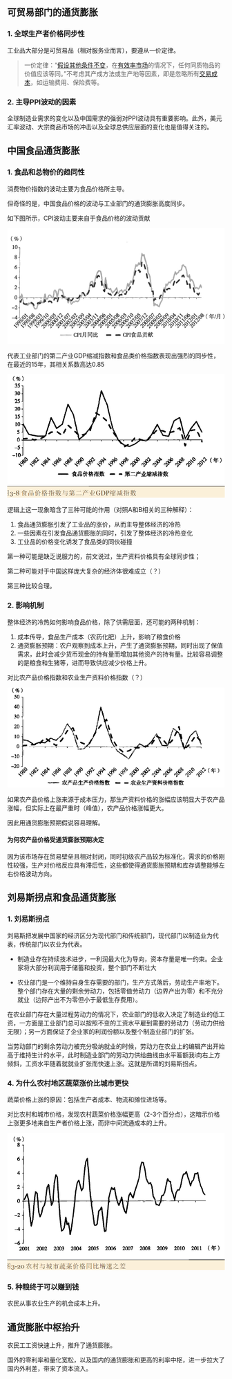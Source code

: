 ## 可贸易部门的通货膨胀

### 1. 全球生产者价格同步性

工业品大部分是可贸易品（相对服务业而言），要遵从一价定律。

> 一价定律：“[假设其他条件不变](https://zh.wikipedia.org/wiki/假設其他條件不變)，在[有效率市场](https://zh.wikipedia.org/wiki/效率市場假說)的情况下，任何同质物品的价值应该等同。”不考虑其产成方法或生产地等因素，即是忽略所有[交易成本](https://zh.wikipedia.org/wiki/交易成本)，如运输费用、保险费等。

### 2. 主导PPI波动的因素

全球制造业需求的变化以及中国需求的强弱对PPI波动具有重要影响。此外，美元汇率波动、大宗商品市场的冲击以及全球总供应层面的变化也是值得关注的。

## 中国食品通货膨胀

### 1. 食品和总物价的趋同性

消费物价指数的波动主要为食品价格所主导。

但奇怪的是，中国食品价格的波动与工业部门的通货膨胀高度同步。

如下图所示，CPI波动主要来自于食品价格的波动贡献

![image-20230723152834290](./imags/image-20230723152834290.png)

代表工业部门的第二产业GDP缩减指数和食品类价格指数表现出强烈的同步性，在最近的15年，其相关系数高达0.85

![image-20230723153219312](./imags/image-20230723153219312.png)

逻辑上这一现象暗含了三种可能的作用（对照A和B相关的三种解释）：

1. 食品通货膨胀引发了工业品的涨价，从而主导整体经济的冷热
2. 一些因素在引发食品通货膨胀的同时，引发了整体经济的冷热变化
3. 工业品的价格变化诱发了食品类的同伙碰撞

第一种可能是缺乏说服力的，前文说过，生产资料价格具有全球同步性；

第二种可能对于中国这样庞大复杂的经济体很难成立（？）

第三种比较合理。

### 2. 影响机制

整体经济的冷热如何影响食品价格，除了供需层面，还可能的两种机制：

1. 成本传导，食品生产成本（农药化肥）上升，影响了粮食价格
2. 通货膨胀预期：农户观察到成本上升，产生了通货膨胀预期，同时出现了保值需求，此时会减少货币现金的持有量而增加其他资产的持有量。比较容易调整的是粮食和生猪等，进而导致供应减少价格上升。

对比农产品价格指数和农业生产资料价格指数（？）

![image-20230723154340729](./imags/image-20230723154340729.png)

如果农产品价格上涨来源于成本压力，那生产资料价格的涨幅应该明显大于农产品涨幅，但实际上在最严重时（峰值），农产品价格涨幅更大。

因此用通货膨胀预期假说容易理解。

#### 为何农产品价格受通货膨胀预期决定

因为该市场存在贸易壁垒且相对封闭，同时初级农产品较为标准化，需求的价格刚性较强，生产对价格反应具有滞后性，这些都使得通货膨胀预期和库存调整能够左右价格波动方向。

## 刘易斯拐点和食品通货膨胀

### 1. 刘易斯拐点

刘易斯把发展中国家的经济区分为现代部门和传统部门，现代部门以制造业为代表，传统部门以农业为代表。

- 制造业存在持续技术进步，一利润最大化为导向，资本存量是唯一约束。企业家将大部分利润用于储蓄和投资，整个部门不断壮大

- 农业部门是一个维持自身生存需要的部门，生产方式落后，劳动生产率地下。整个部门存在大量的剩余劳动力，包括零值劳动力（边界产出为零）和不充分就业（边际产出不为零但小于最低生存费用）。

在农业部门存在大量过程劳动力的情况下，农业部门的低收入决定了制造业的低工资，一方面是工业部门总可以按照不变的工资水平雇到需要的劳动力（劳动力供给无限）；另一方面保证了企业家的利润份额以及整个制造业部门的扩张。

当劳动部门的剩余劳动力被充分吸纳就业的时候，劳动力在农业上的编辑产出开始高于维持生计的水平，此时制造业部门的劳动力供给曲线由水平匾额我i向右上方倾斜，工资水平随着就就业扩张而快速上涨。这就是所谓的刘易斯拐点。

### 4. 为什么农村地区蔬菜涨价比城市更快

蔬菜价格上涨的原因：包括生产者成本、物流和摊位进场等。

对比农村和城市价格，发现农村蔬菜价格涨幅更高（2-3个百分点），这暗示价格上涨更多地来自生产者价格上涨，而非中间流通成本的上升。

![image-20230723160817341](./imags/image-20230723160817341.png)

### 5. 种粮终于可以赚到钱

农民从事农业生产的机会成本上升。

## 通货膨胀中枢抬升

农民工工资快速上升，推升了通货膨胀。

国外的零利率和量化宽松，以及国内的通货膨胀和更高的利率中枢，进一步拉大了国内外利差，带来了资本流入。